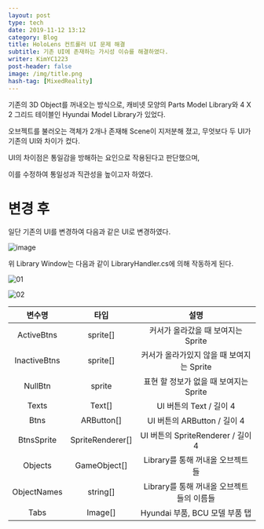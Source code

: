 ```yaml
---
layout: post
type: tech
date: 2019-11-12 13:12
category: Blog
title: HoloLens 컨트롤러 UI 문제 해결
subtitle: 기존 UI에 존재하는 가시성 이슈를 해결하였다.
writer: KimYC1223
post-header: false
image: /img/title.png
hash-tag: [MixedReality]
---
```


기존의 3D Object를 꺼내오는 방식으로, 캐비넷 모양의 Parts Model Library와 4 X 2 그리드 테이블인 Hyundai Model Library가 있었다.

오브젝트를 불러오는 객체가 2개나 존재해 Scene이 지저분해 졌고, 무엇보다 두 UI가 기존의 UI와 차이가 컸다.

UI의 차이점은 통일감을 방해하는 요인으로 작용된다고 판단했으며,

이를 수정하여 통일성과 직관성을 높이고자 하였다.

# 변경 후

일단 기존의 UI를 변경하여 다음과 같은 UI로 변경하였다.

![image](https://user-images.githubusercontent.com/40852277/68570989-401d5300-04a5-11ea-9354-4c7259584388.png)

위 Library Window는 다음과 같이 LibraryHandler.cs에 의해 작동하게 된다.

![01](https://user-images.githubusercontent.com/40852277/68571006-49a6bb00-04a5-11ea-8278-3dc65a842a5b.png)

![02](https://user-images.githubusercontent.com/40852277/68571017-4d3a4200-04a5-11ea-8141-d52359976733.png)

| 변수명 | 타입 | 설명 |
|:---:|:---:|:---:|
| ActiveBtns | sprite[] | 커서가 올라갔을 때 보여지는 Sprite |
| InactiveBtns| sprite[] | 커서가 올라가있지 않을 때 보여지는 Sprite |
| NullBtn | sprite | 표현 할 정보가 없을 때 보여지는 Sprite |
| Texts | Text[] | UI 버튼의 Text / 길이 4 |
| Btns | ARButton[] | UI 버튼의 ARButton / 길이 4 |
| BtnsSprite | SpriteRenderer[] | UI 버튼의 SpriteRenderer / 길이 4 |
| Objects | GameObject[] | Library를 통해 꺼내올 오브젝트들 |
| ObjectNames | string[] | Library를 통해 꺼내올 오브젝트들의 이름들 |
| Tabs | Image[] | Hyundai 부품, BCU 모델 부품 탭 |

<br><br>
